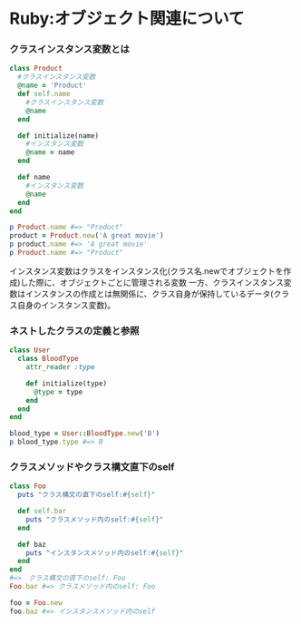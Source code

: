 # Ruby:オブジェクト関連について

### クラスインスタンス変数とは

```ruby
class Product
  #クラスインスタンス変数
  @name = 'Product'
  def self.name
    #クラスインスタンス変数
    @name
  end

  def initialize(name)
    #インスタンス変数
    @name = name
  end

  def name
    #インスタンス変数
    @name
  end
end

p Product.name #=> "Product"
product = Product.new('A great movie')
p product.name #=> 'A great movie'
p Product.name #=> "Product"

```

インスタンス変数はクラスをインスタンス化(クラス名.newでオブジェクトを作成)した際に、オブジェクトごとに管理される変数
一方、クラスインスタンス変数はインスタンスの作成とは無関係に、クラス自身が保持しているデータ(クラス自身のインスタンス変数)。

### ネストしたクラスの定義と参照

```ruby
class User
  class BloodType
    attr_reader :type

    def initialize(type)
      @type = type
    end
  end
end

blood_type = User::BloodType.new('B')
p blood_type.type #=> B
```

### クラスメソッドやクラス構文直下のself

```ruby
class Foo
  puts "クラス構文の直下のself:#{self}"

  def self.bar
    puts "クラスメソッド内のself:#{self}"
  end

  def baz
    puts "インスタンスメソッド内のself:#{self}"
  end
end
#=>　クラス構文の直下のself: Foo
Foo.bar #=> クラスメソッド内のself: Foo

foo = Foo.new
foo.baz #=> インスタンスメソッド内のself
```
